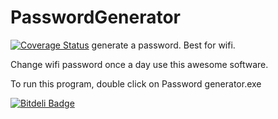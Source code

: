 PasswordGenerator
=================
[![Coverage Status](https://coveralls.io/repos/github/ttpro1995/PasswordGenerator/badge.svg?branch=master)](https://coveralls.io/github/ttpro1995/PasswordGenerator?branch=master)
generate a password. Best for wifi.

Change wifi password once a day use this awesome software.


To run this program, double click on 
Password generator.exe



[![Bitdeli Badge](https://d2weczhvl823v0.cloudfront.net/ttpro1995/passwordgenerator/trend.png)](https://bitdeli.com/free "Bitdeli Badge")

